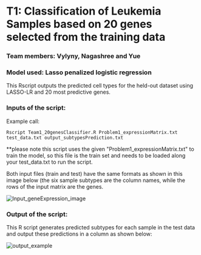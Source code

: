 # T1: Classification of Leukemia Samples based on 20 genes selected from the training data
### Team members: Vylyny, Nagashree and Yue
### Model used: Lasso penalized logistic regression
This Rscript outputs the predicted cell types for the held-out dataset using LASSO-LR and 20 most predictive genes.

### Inputs of the script:
Example call:
```
Rscript Team1_20genesClassifier.R Problem1_expressionMatrix.txt test_data.txt output_subtypesPrediction.txt
```
**please note this script uses the given "Problem1_expressionMatrix.txt" to train the model, so this file is the train set and needs to be loaded along your test_data.txt to run the script.

Both input files (train and test) have the same formats as shown in this image below (the six sample subtypes are the column names, while the rows of the input matrix are the genes.

![Input_geneExpression_image](https://user-images.githubusercontent.com/41202523/139178587-002ea265-fbf7-412b-847a-7ba1650898e3.PNG)

### Output of the script:

This R script generates predicted subtypes for each sample in the test data  and output these predictions in a column as shown below:

![output_example](https://user-images.githubusercontent.com/41202523/139178690-00c7362a-60cf-4396-9ae4-dbeb1e6f0171.PNG)

